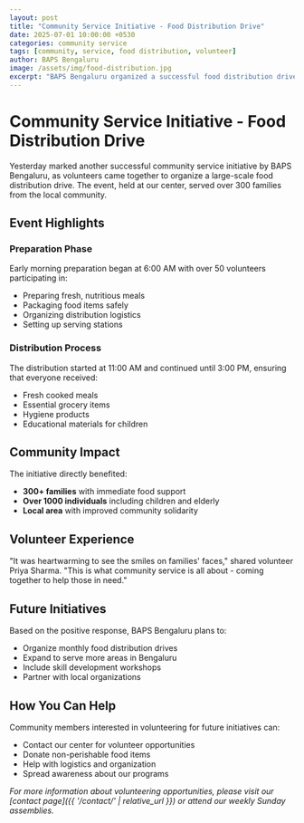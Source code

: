 ```yaml
---
layout: post
title: "Community Service Initiative - Food Distribution Drive"
date: 2025-07-01 10:00:00 +0530
categories: community service
tags: [community, service, food distribution, volunteer]
author: BAPS Bengaluru
image: /assets/img/food-distribution.jpg
excerpt: "BAPS Bengaluru organized a successful food distribution drive, serving over 300 families in need. Volunteers came together to prepare and distribute nutritious meals to the local community."
---
```


# Community Service Initiative - Food Distribution Drive

Yesterday marked another successful community service initiative by BAPS Bengaluru, as volunteers came together to organize a large-scale food distribution drive. The event, held at our center, served over 300 families from the local community.

## Event Highlights

### Preparation Phase
Early morning preparation began at 6:00 AM with over 50 volunteers participating in:
- Preparing fresh, nutritious meals
- Packaging food items safely
- Organizing distribution logistics
- Setting up serving stations

### Distribution Process
The distribution started at 11:00 AM and continued until 3:00 PM, ensuring that everyone received:
- Fresh cooked meals
- Essential grocery items
- Hygiene products
- Educational materials for children

## Community Impact

The initiative directly benefited:
- **300+ families** with immediate food support
- **Over 1000 individuals** including children and elderly
- **Local area** with improved community solidarity

## Volunteer Experience

"It was heartwarming to see the smiles on families' faces," shared volunteer Priya Sharma. "This is what community service is all about - coming together to help those in need."

## Future Initiatives

Based on the positive response, BAPS Bengaluru plans to:
- Organize monthly food distribution drives
- Expand to serve more areas in Bengaluru
- Include skill development workshops
- Partner with local organizations

## How You Can Help

Community members interested in volunteering for future initiatives can:
- Contact our center for volunteer opportunities
- Donate non-perishable food items
- Help with logistics and organization
- Spread awareness about our programs

*For more information about volunteering opportunities, please visit our [contact page]({{ '/contact/' | relative_url }}) or attend our weekly Sunday assemblies.*
